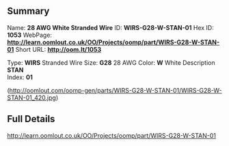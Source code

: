 

 ## Summary
Name: __28 AWG White Stranded Wire__
ID: __WIRS-G28-W-STAN-01__
Hex ID: __1053__
WebPage: __http://learn.oomlout.co.uk/OO/Projects/oomp/part/WIRS-G28-W-STAN-01__
Short URL: __http://oom.lt/1053__

Type: __WIRS__ Stranded Wire 
Size: __G28__ 28 AWG 
Color: __W__ White 
Description __STAN__  
Index: __01__


(http://oomlout.com/oomp-gen/parts/WIRS-G28-W-STAN-01/WIRS-G28-W-STAN-01_420.jpg)


 ## Full Details
 http://learn.oomlout.co.uk/OO/Projects/oomp/part/WIRS-G28-W-STAN-01














